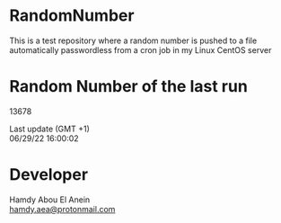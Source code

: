 # RandomNumber    
This is a test repository where a random number is pushed to a file automatically passwordless from a cron job in my Linux CentOS server    
# Random Number of the last run   
13678
      
Last update (GMT +1)    
06/29/22 16:00:02
# Developer    
Hamdy Abou El Anein   
hamdy.aea@protonmail.com
